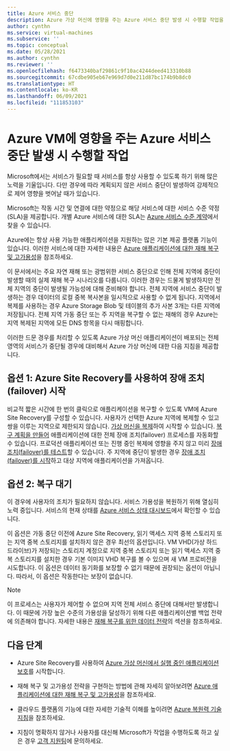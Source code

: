 ```yaml
---
title: Azure 서비스 중단
description: Azure 가상 머신에 영향을 주는 Azure 서비스 중단 발생 시 수행할 작업을 알아본다.
author: cynthn
ms.service: virtual-machines
ms.subservice: ''
ms.topic: conceptual
ms.date: 05/28/2021
ms.author: cynthn
ms.reviewer: ''
ms.openlocfilehash: f6473340baf29861c9f10ac4244deed413310b88
ms.sourcegitcommit: 67cdbe905eb67e969d7d0e211d87bc174b9b8dc0
ms.translationtype: HT
ms.contentlocale: ko-KR
ms.lasthandoff: 06/09/2021
ms.locfileid: "111853103"
---
```

# <a name="what-if-an-azure-service-disruption-impacts-azure-vms"></a>Azure VM에 영향을 주는 Azure 서비스 중단 발생 시 수행할 작업

Microsoft에서는 서비스가 필요할 때 서비스를 항상 사용할 수 있도록 하기 위해 많은 노력을 기울입니다. 다만 경우에 따라 계획되지 않은 서비스 중단이 발생하여 강제적으로 제어 영향을 벗어날 때가 있습니다.

Microsoft는 작동 시간 및 연결에 대한 약정으로 해당 서비스에 대한 서비스 수준 약정(SLA)을 제공합니다. 개별 Azure 서비스에 대한 SLA는 [Azure 서비스 수준 계약](https://azure.microsoft.com/support/legal/sla/)에서 찾을 수 있습니다.

Azure에는 항상 사용 가능한 애플리케이션을 지원하는 많은 기본 제공 플랫폼 기능이 있습니다. 이러한 서비스에 대한 자세한 내용은 [Azure 애플리케이션에 대한 재해 복구 및 고가용성](/azure/architecture/framework/resiliency/backup-and-recovery)을 참조하세요.

이 문서에서는 주요 자연 재해 또는 광범위한 서비스 중단으로 인해 전체 지역에 중단이 발생할 때의 실제 재해 복구 시나리오를 다룹니다. 이러한 경우는 드물게 발생하지만 전체 지역의 중단이 발생될 가능성에 대해 준비해야 합니다. 전체 지역에 서비스 중단이 발생하는 경우 데이터의 로컬 중복 복사본을 일시적으로 사용할 수 없게 됩니다. 지역에서 복제를 사용하는 경우 Azure Storage Blob 및 테이블의 추가 사본 3개는 다른 지역에 저장됩니다. 전체 지역 가동 중단 또는 주 지역을 복구할 수 없는 재해의 경우 Azure는 지역 복제된 지역에 모든 DNS 항목을 다시 매핑합니다.

이러한 드문 경우를 처리할 수 있도록 Azure 가상 머신 애플리케이션이 배포되는 전체 영역의 서비스가 중단될 경우에 대비해서 Azure 가상 머신에 대한 다음 지침을 제공합니다.

## <a name="option-1-initiate-a-failover-by-using-azure-site-recovery"></a>옵션 1: Azure Site Recovery를 사용하여 장애 조치(failover) 시작
비교적 짧은 시간에 한 번의 클릭으로 애플리케이션을 복구할 수 있도록 VM에 Azure Site Recovery를 구성할 수 있습니다. 사용자가 선택한 Azure 지역에 복제할 수 있고 쌍을 이루는 지역으로 제한되지 않습니다. [가상 머신을 복제](../site-recovery/azure-to-azure-quickstart.md)하여 시작할 수 있습니다. [복구 계획을 만들어](../site-recovery/site-recovery-create-recovery-plans.md) 애플리케이션에 대한 전체 장애 조치(failover) 프로세스를 자동화할 수 있습니다. 프로덕션 애플리케이션 또는 진행 중인 복제에 영향을 주지 않고 미리 [장애 조치(failover)를 테스트](../site-recovery/site-recovery-test-failover-to-azure.md)할 수 있습니다. 주 지역에 중단이 발생한 경우 [장애 조치(failover)를 시작](../site-recovery/site-recovery-failover.md)하고 대상 지역에 애플리케이션을 가져옵니다.


## <a name="option-2-wait-for-recovery"></a>옵션 2: 복구 대기
이 경우에 사용자의 조치가 필요하지 않습니다. 서비스 가용성을 복원하기 위해 열심히 노력 중입니다. 서비스의 현재 상태를 [Azure 서비스 상태 대시보드](https://azure.microsoft.com/status/)에서 확인할 수 있습니다.

이 옵션은 가동 중단 이전에 Azure Site Recovery, 읽기 액세스 지역 중복 스토리지 또는 지역 중복 스토리지를 설치하지 않은 경우 최선의 옵션입니다. VM VHD(가상 하드 드라이브)가 저장되는 스토리지 계정으로 지역 중복 스토리지 또는 읽기 액세스 지역 중복 스토리지를 설치한 경우 기본 이미지 VHD 복구를 볼 수 있으며 새 VM 프로비전을 시도합니다. 이 옵션은 데이터 동기화를 보장할 수 없기 때문에 권장되는 옵션이 아닙니다. 따라서, 이 옵션은 작동한다는 보장이 없습니다.


> [!NOTE]
> 이 프로세스는 사용자가 제어할 수 없으며 지역 전체 서비스 중단에 대해서만 발생합니다. 이 때문에 가장 높은 수준의 가용성을 달성하기 위해 다른 애플리케이션별 백업 전략에 의존해야 합니다. 자세한 내용은 [재해 복구를 위한 데이터 전략](/azure/architecture/reliability/disaster-recovery#disaster-recovery-plan)의 섹션을 참조하세요.
>
>

## <a name="next-steps"></a>다음 단계

- Azure Site Recovery를 사용하여 [Azure 가상 머신에서 실행 중인 애플리케이션 보호](../site-recovery/azure-to-azure-quickstart.md)를 시작합니다.

- 재해 복구 및 고가용성 전략을 구현하는 방법에 관해 자세히 알아보려면 [Azure 애플리케이션에 대한 재해 복구 및 고가용성](/azure/architecture/framework/resiliency/backup-and-recovery)을 참조하세요.

- 클라우드 플랫폼의 기능에 대한 자세한 기술적 이해를 높이려면 [Azure 복원력 기술 지침](../data-lake-store/data-lake-store-disaster-recovery-guidance.md)을 참조하세요.


- 지침이 명확하지 않거나 사용자를 대신해 Microsoft가 작업을 수행하도록 하고 싶은 경우 [고객 지원팀](https://portal.azure.com/#blade/Microsoft_Azure_Support/HelpAndSupportBlade)에 문의하세요.